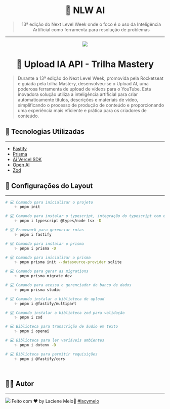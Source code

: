 <div align="center">
  <h1>
    🤖 NLW AI
  </h1>

  > 13ª edição do Next Level Week onde o foco é o uso da Inteligência Artificial como ferramenta para resolução de problemas

  ---
  
  <img src="https://github.com/Azanniel/nlw-ia/assets/71537090/2fcaee3c-47df-44d5-bebc-0f8783b05299" />
</div>

<div align="center">
  <h1>
    🤖 Upload IA API - Trilha Mastery
  </h1>
</div>

> Durante a 13ª edição do Next Level Week, promovida pela Rocketseat e guiada pela trilha Mastery, desenvolveu-se o Upload AI, uma poderosa ferramenta de upload de vídeos para o YouTube. Esta inovadora solução utiliza a inteligência artificial para criar automaticamente títulos, descrições e materiais de vídeo, simplificando o processo de produção de conteúdo e proporcionando uma experiência mais eficiente e prática para os criadores de conteúdo.

## :rocket: Tecnologias Utilizadas
---
- [Fastify](https://fastify.dev/)
- [Prisma](https://www.prisma.io/)
- [Ai Vercel SDK](https://sdk.vercel.ai/docs)
- [Open AI](https://platform.openai.com/docs/introduction)
- [Zod](https://zod.dev/)

## 🔖 Configurações do Layout

---

```bash
# 💻 Comando para inicializar o projeto
    ✨ pnpm init

# 💻 Comando para instalar o typescript, integração do typescript com o node e tsx para executar um código typescript 
    ✨ pnpm i typescript @types/node tsx -D

# 💻 Framework para gerenciar rotas
    ✨ pnpm i fastify

# 💻 Comando para instalar o prisma
    ✨ pnpm i prisma -D

# 💻 Comando para inicializar o prisma
    ✨ pnpm prisma init --datasource-provider sqlite

# 💻 Comando para gerar as migrations
    ✨ pnpm prisma migrate dev

# 💻 Comando para acessa o gerenciador do banco de dados
    ✨ pnpm prisma studio

# 💻 Comando instalar a biblioteca de upload
    ✨ pnpm i @fastify/multipart

# 💻 Comando instalar a biblioteca zod para validação
    ✨ pnpm i zod

# 💻 Biblioteca para transcrição de áudio em texto
    ✨ pnpm i openai

# 💻 Biblioteca para ler variáveis ambientes
    ✨ pnpm i dotenv -D

# 💻 Biblioteca para permitir requisições
    ✨ pnpm i @fastify/cors

    
```
## :man_student: Autor
---
<a href="https://www.linkedin.com/in/laciene-alves-melo-97a69b222/" target="_blank"><img src="https://img.shields.io/badge/-LinkedIn-%230077B5?style=for-the-badge&logo=linkedin&logoColor=white" target="_blank"></a>
Feito com ♥ by Laciene Melo:wave: [#lacymelo](https://github.com/lacymelo)
